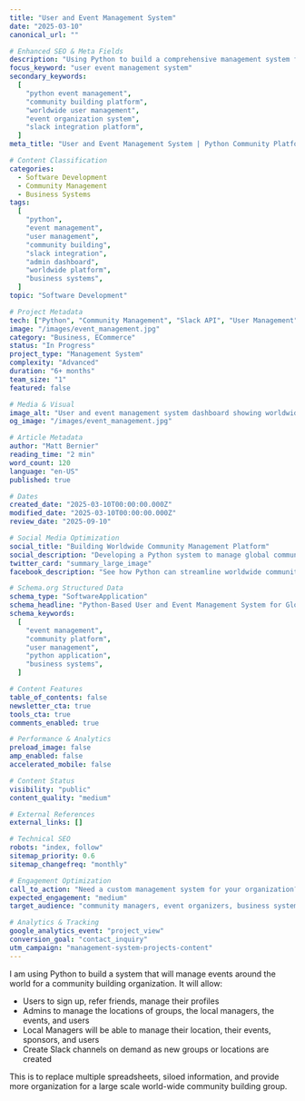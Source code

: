```yaml
---
title: "User and Event Management System"
date: "2025-03-10"
canonical_url: ""

# Enhanced SEO & Meta Fields
description: "Using Python to build a comprehensive management system for worldwide user and event management, replacing spreadsheets with organized community building platform for global organization."
focus_keyword: "user event management system"
secondary_keywords:
  [
    "python event management",
    "community building platform",
    "worldwide user management",
    "event organization system",
    "slack integration platform",
  ]
meta_title: "User and Event Management System | Python Community Platform"

# Content Classification
categories:
  - Software Development
  - Community Management
  - Business Systems
tags:
  [
    "python",
    "event management",
    "user management",
    "community building",
    "slack integration",
    "admin dashboard",
    "worldwide platform",
    "business systems",
  ]
topic: "Software Development"

# Project Metadata
tech: ["Python", "Community Management", "Slack API", "User Management"]
image: "/images/event_management.jpg"
category: "Business, ECommerce"
status: "In Progress"
project_type: "Management System"
complexity: "Advanced"
duration: "6+ months"
team_size: "1"
featured: false

# Media & Visual
image_alt: "User and event management system dashboard showing worldwide community organization and event coordination"
og_image: "/images/event_management.jpg"

# Article Metadata
author: "Matt Bernier"
reading_time: "2 min"
word_count: 120
language: "en-US"
published: true

# Dates
created_date: "2025-03-10T00:00:00.000Z"
modified_date: "2025-03-10T00:00:00.000Z"
review_date: "2025-09-10"

# Social Media Optimization
social_title: "Building Worldwide Community Management Platform"
social_description: "Developing a Python system to manage global community events, users, and local groups. Replacing spreadsheets with organized platform including Slack integration and admin tools."
twitter_card: "summary_large_image"
facebook_description: "See how Python can streamline worldwide community management. This system handles users, events, local managers, and automated Slack channel creation for global organizations."

# Schema.org Structured Data
schema_type: "SoftwareApplication"
schema_headline: "Python-Based User and Event Management System for Global Communities"
schema_keywords:
  [
    "event management",
    "community platform",
    "user management",
    "python application",
    "business systems",
  ]

# Content Features
table_of_contents: false
newsletter_cta: true
tools_cta: true
comments_enabled: true

# Performance & Analytics
preload_image: false
amp_enabled: false
accelerated_mobile: false

# Content Status
visibility: "public"
content_quality: "medium"

# External References
external_links: []

# Technical SEO
robots: "index, follow"
sitemap_priority: 0.6
sitemap_changefreq: "monthly"

# Engagement Optimization
call_to_action: "Need a custom management system for your organization?"
expected_engagement: "medium"
target_audience: "community managers, event organizers, business system developers, python developers"

# Analytics & Tracking
google_analytics_event: "project_view"
conversion_goal: "contact_inquiry"
utm_campaign: "management-system-projects-content"
---
```


I am using Python to build a system that will manage events around the world for a community building organization. It will allow:

- Users to sign up, refer friends, manage their profiles
- Admins to manage the locations of groups, the local managers, the events, and users
- Local Managers will be able to manage their location, their events, sponsors, and users
- Create Slack channels on demand as new groups or locations are created

This is to replace multiple spreadsheets, siloed information, and provide more organization for a large scale world-wide community building group.
